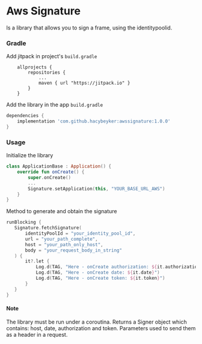 # Aws Signature
Is a library that allows you to sign a frame, using the identitypoolid.

### Gradle 
Add jitpack in project's `build.gradle`
```Gradle
    allprojects {
		repositories {
			...
			maven { url "https://jitpack.io" }
		}
	}
```

Add the library in the app `build.gradle`
```gradle
dependencies {
    implementation 'com.github.hacybeyker:awssignature:1.0.0'
}
```

### Usage
Initialize the library
```kotlin
class ApplicationBase : Application() {
    override fun onCreate() {
        super.onCreate()
        ...
        Signature.setApplication(this, "YOUR_BASE_URL_AWS")
    }
}
```

Method to generate and obtain the signature
```kotlin
runBlocking {
   Signature.fetchSignature(
       identityPoolId = "your_identity_pool_id",
       url = "your_path_complete",
       host = "your_path_only_host",
       body = "your_request_body_in_string"
   ) {
       it?.let {
           Log.d(TAG, "Here - onCreate authorization: ${it.authorization}")
           Log.d(TAG, "Here - onCreate date: ${it.date}")
           Log.d(TAG, "Here - onCreate token: ${it.token}")
       }
   }
}
```

#### Note
The library must be run under a coroutina.
Returns a Signer object which contains: host, date, authorization and token.
Parameters used to send them as a header in a request.
